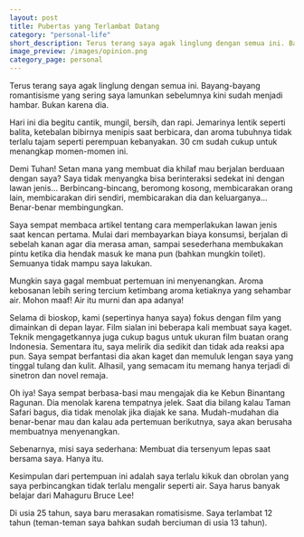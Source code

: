 ```yaml
---
layout: post
title: Pubertas yang Terlambat Datang
category: "personal-life"
short_description: Terus terang saya agak linglung dengan semua ini. Bayang-bayang romatisisme yang sering saya lamunkan sebelumnya kini sudah menjadi hambar. Bukan karena dia.
image_preview: /images/opinion.png
category_page: personal
---
```

Terus terang saya agak linglung dengan semua ini. Bayang-bayang romantisisme yang sering saya lamunkan
sebelumnya kini sudah menjadi hambar. Bukan karena dia.

Hari ini dia begitu cantik, mungil, bersih, dan rapi. Jemarinya lentik seperti balita, ketebalan bibirnya menipis saat
berbicara, dan aroma tubuhnya tidak terlalu tajam seperti perempuan kebanyakan. 30 cm sudah cukup untuk
menangkap momen-momen ini.

Demi Tuhan! Setan mana yang membuat dia khilaf mau berjalan berduaan dengan saya? Saya tidak
menyangka bisa berinteraksi sedekat ini dengan lawan jenis... Berbincang-bincang, beromong kosong,
membicarakan orang lain, membicarakan diri sendiri, membicarakan dia dan keluarganya...
Benar-benar membingungkan.

Saya sempat membaca artikel tentang cara memperlakukan lawan jenis saat kencan pertama. Mulai
dari membayarkan biaya konsumsi, berjalan di sebelah kanan agar dia merasa aman, sampai sesederhana membukakan
pintu ketika dia hendak masuk ke mana pun (bahkan mungkin toilet). Semuanya tidak mampu saya lakukan.

Mungkin saya gagal membuat pertemuan ini menyenangkan. Aroma kebosanan lebih sering tercium ketimbang aroma
ketiaknya yang sehambar air. Mohon maaf! Air itu murni dan apa adanya!

Selama di bioskop, kami (sepertinya hanya saya) fokus dengan film yang dimainkan di depan layar.
Film sialan ini beberapa kali membuat saya kaget. Teknik mengagetkannya juga cukup bagus untuk
ukuran film buatan orang Indonesia. Sementara itu, saya melirik dia sedikit dan tidak ada reaksi apa pun.
Saya sempat berfantasi dia akan kaget dan memuluk lengan saya yang tinggal tulang dan kulit. Alhasil,
yang semacam itu memang hanya terjadi di sinetron dan novel remaja.

Oh iya! Saya sempat berbasa-basi mau mengajak dia ke Kebun Binantang Ragunan. Dia menolak karena tempatnya jelek.
Saat dia bilang kalau Taman Safari bagus, dia tidak menolak jika diajak ke sana. Mudah-mudahan dia benar-benar mau dan
kalau ada pertemuan berikutnya, saya akan berusaha membuatnya menyenangkan.

Sebenarnya, misi saya sederhana: Membuat dia tersenyum lepas saat bersama saya. Hanya itu.

Kesimpulan dari pertempuan ini adalah saya terlalu kikuk dan obrolan yang saya perbincangkan tidak terlalu mengalir
seperti air. Saya harus banyak belajar dari Mahaguru Bruce Lee!

Di usia 25 tahun, saya baru merasakan romatisisme. Saya terlambat 12 tahun
(teman-teman saya bahkan sudah berciuman di usia 13 tahun).
